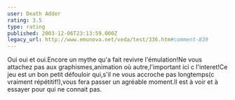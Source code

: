 ```yaml
---
user: Death Adder
rating: 3.5
type: rating
published: 2003-12-06T23:13:59.000Z
legacy_url: http://www.emunova.net/veda/test/336.htm#comment-839
---
```

Oui oui et oui.Encore un mythe qu'a fait revivre l'émulation!Ne vous attachez pas aux graphismes,animation où autre,l'important ici c l'interet!Ce jeu est un bon petit défouloir qui,s'il ne vous accroche pas longtemps(c vraiment répétitif!),vous fera passer un agréable moment.Il est à voir et à essayer pour qui ne connait pas.